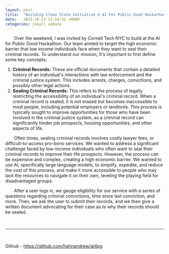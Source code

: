```yaml
---
layout: post
title:  "Building Clean Slate Initiative @ AI For Public Good Hackathon"
date:   2023-10-23 13:54:51 +0000
categories: jekyll update
---
```


<p style="text-indent: 2em;">
Over the weekend, I was invited by Cornell Tech NYC to build at the AI for Public Good Hackathon. Our team aimted to target the high economic barrier that low income individuals face when they want to seal their criminal records. To understand our mission, it's important to first define some key concepts: 
</p>

<ol>
  <li><strong>Criminal Records:</strong> These are official documents that contain a detailed history of an individual's interactions with law enforcement and the criminal justice system. This includes arrests, charges, convictions, and possibly other legal actions.</li>
  <li><strong>Sealing Criminal Records:</strong> This refers to the process of legally restricting the accessibility of an individual's criminal record. When a criminal record is sealed, it is not erased but becomes inaccessible to most people, including potential employers or landlords. This process is typically sought to improve opportunities for those who have been involved in the criminal justice system, as a criminal record can significantly hinder job prospects, housing opportunities, and other aspects of life.</li>
</ol>

<p style="text-indent: 2em;">
Often times, sealing criminal records involves costly lawyer fees, or difficult-to-access pro-bono services. We wanted to address a significant challenge faced by low-income individuals who often want to seal their criminal records to improve their life prospects. However, the process can be expensive and complex, creating a high economic barrier. We wanted to use AI, specifically large language models, to simplify, expedite, and reduce the cost of this process, and make it more accessible to people who may lack the resources to navigate it on their own, leveling the playing field for disadvantaged groups.
</p>

<p style="text-indent: 2em;">
After a user logs in, we gauge eligibility for our service with a series of questions regarding criminal convictions, time since last conviction, and more. Then, we ask the user to submit their records, and we then give a written document advocating for their case as to why their records should be sealed. 
</p>

<br>
<hr>
<br>


Github - <a href="https://github.com/hahnandrew/ai4pg" target="_blank">https://github.com/hahnandrew/ai4pg</a>